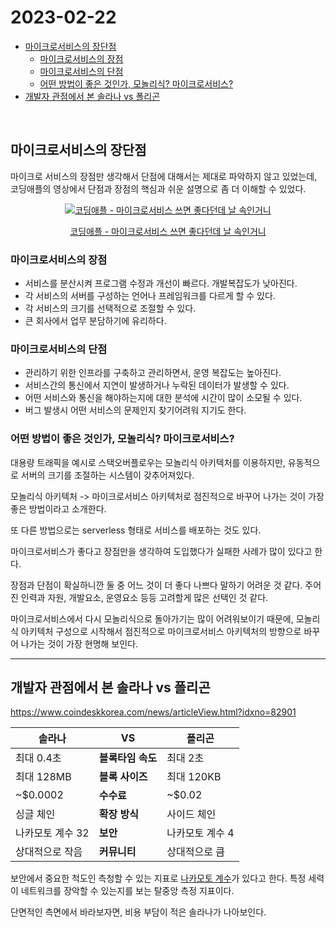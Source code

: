 # 2023-02-22

- [마이크로서비스의 장단점](#마이크로서비스의-장단점)
  - [마이크로서비스의 장점](#마이크로서비스의-장점)
  - [마이크로서비스의 단점](#마이크로서비스의-단점)
  - [어떤 방법이 좋은 것인가, 모놀리식? 마이크로서비스?](#어떤-방법이-좋은-것인가-모놀리식-마이크로서비스)
- [개발자 관점에서 본 솔라나 vs 폴리곤](#개발자-관점에서-본-솔라나-vs-폴리곤)

</br>

## 마이크로서비스의 장단점

마이크로 서비스의 장점만 생각해서 단점에 대해서는 제대로 파악하지 않고 있었는데, 코딩애플의 영상에서 단점과 장점의 핵심과 쉬운 설명으로 좀 더 이해할 수 있었다.

<div align='center'>
  <a href='https://www.youtube.com/watch?v=ZRpsB3ODr6M' target='_blank'>
     <img src='http://img.youtube.com/vi/ZRpsB3ODr6M/0.jpg' alt='코딩애플 - 마이크로서비스 쓰면 좋다던데 날 속인거니' />
     <p>코딩애플 - 마이크로서비스 쓰면 좋다던데 날 속인거니</p>
  </a>
</div>

### 마이크로서비스의 장점

- 서비스를 분산시켜 프로그램 수정과 개선이 빠르다. 개발복잡도가 낮아진다.
- 각 서비스의 서버를 구성하는 언어나 프레임워크를 다르게 할 수 있다.
- 각 서비스의 크기를 선택적으로 조절할 수 있다.
- 큰 회사에서 업무 분담하기에 유리하다.

### 마이크로서비스의 단점

- 관리하기 위한 인프라를 구축하고 관리하면서, 운영 복잡도는 높아진다.
- 서비스간의 통신에서 지연이 발생하거나 누락된 데이터가 발생할 수 있다.
- 어떤 서비스와 통신을 해야하는지에 대한 분석에 시간이 많이 소모될 수 있다.
- 버그 발생시 어떤 서비스의 문제인지 찾기어려워 지기도 한다.

### 어떤 방법이 좋은 것인가, 모놀리식? 마이크로서비스?

대용량 트래픽을 예시로 스택오버플로우는 모놀리식 아키텍처를 이용하지만, 유동적으로 서버의 크기를 조절하는 시스템이 갖추어져있다.

모놀리식 아키텍처 -> 마이크로서비스 아키텍처로 점진적으로 바꾸어 나가는 것이 가장 좋은 방법이라고 소개한다.

또 다른 방법으로는 serverless 형태로 서비스를 배포하는 것도 있다.

마이크로서비스가 좋다고 장점만을 생각하여 도입했다가 실패한 사례가 많이 있다고 한다.

장점과 단점이 확실하니깐 둘 중 어느 것이 더 좋다 나쁘다 말하기 어려운 것 같다. 주어진 인력과 자원, 개발요소, 운영요소 등등 고려할게 많은 선택인 것 같다.

마이크로서비스에서 다시 모놀리식으로 돌아가기는 많이 어려워보이기 때문에, 모놀리식 아키텍처 구성으로 시작해서 점진적으로 마이크로서비스 아키텍처의 방향으로 바꾸어 나가는 것이 가장 현명해 보인다.

---

## 개발자 관점에서 본 솔라나 vs 폴리곤

<https://www.coindeskkorea.com/news/articleView.html?idxno=82901>

| **솔라나** | **VS** | **폴리곤** |
| --- | --- | --- |
| 최대 0.4초 | **블록타임 속도** | 최대 2초 |
| 최대 128MB | **블록 사이즈** | 최대 120KB |
| ~$0.0002 | **수수료** | ~$0.02 |
| 싱글 체인 | **확장 방식** | 사이드 체인 |
| 나카모토 계수 32 | **보안** | 나카모토 계수 4 |
| 상대적으로 작음 | **커뮤니티** | 상대적으로 큼 |

보안에서 중요한 척도인 측청할 수 있는 지표로 [나카모토 계수](https://news.earn.com/quantifying-decentralization-e39db233c28e)가 있다고 한다. 특정 세력이 네트워크를 장악할 수 있는지를 보는 탈중앙 측정 지표이다.

단면적인 측면에서 바라보자면, 비용 부담이 적은 솔라나가 나아보인다.

